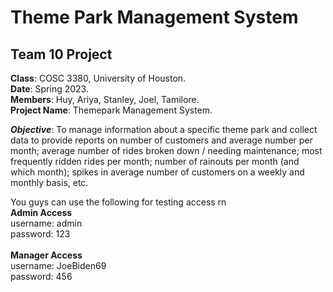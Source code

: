  # **Theme Park Management System**
 ## **Team 10** Project <br>
 **Class**: COSC 3380, University of Houston. <br>
 **Date**: Spring 2023.<br>
**Members**: Huy, Ariya, Stanley, Joel, Tamilore. <br>
**Project Name**: Themepark Management System. <br>

***Objective***: To manage information about a specific theme park and collect data to provide reports on number of customers and
average number per month; average number of rides broken down / needing
maintenance; most frequently ridden rides per month; number of rainouts per
month (and which month); spikes in average number of customers on a
weekly and monthly basis, etc.
<br>
 
 You guys can use the following for testing access rn <br>
 **Admin Access** <br>
 username: admin<br>
 password: 123 <br><br>
**Manager Access**<br>
 username: JoeBiden69<br>
 password: 456

